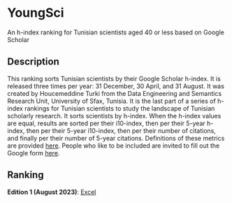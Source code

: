# YoungSci
An h-index ranking for Tunisian scientists aged 40 or less based on Google Scholar

## Description
This ranking sorts Tunisian scientists by their Google Scholar h-index. It is released three times per year: 31 December, 30 April, and 31 August. It was created by Houcemeddine Turki from the Data Engineering and Semantics Research Unit, University of Sfax, Tunisia. It is the last part of a series of h-index rankings for Tunisian scientists to study the landscape of Tunisian scholarly research. It sorts scientists by h-index. When the h-index values are equal, results are sorted per their i10-index, then per their 5-year h-index, then per their 5-year i10-index, then per their number of citations, and finally per their number of 5-year citations. Definitions of these metrics are provided [here](https://guides.library.cornell.edu/c.php?g=32272&p=203388). People who like to be included are invited to fill out the Google form [here](https://forms.gle/q4eBsgL94cbMHA6w7).

## Ranking
**Edition 1 (August 2023)**: [Excel](https://github.com/csisc/YoungSci/raw/main/ranking_Aug-2023.xlsx)
